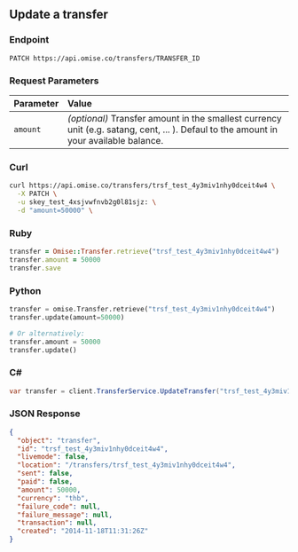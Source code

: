 ## Update a transfer

### Endpoint

```
PATCH https://api.omise.co/transfers/TRANSFER_ID
```

### Request Parameters

| Parameter                | Value                                             |
|:-------------------------|:--------------------------------------------------|
| `amount`                 | *(optional)* Transfer amount in the smallest currency unit (e.g. satang, cent, ... ). Defaul to the amount in your available balance. |

### Curl

```sh
curl https://api.omise.co/transfers/trsf_test_4y3miv1nhy0dceit4w4 \
  -X PATCH \
  -u skey_test_4xsjvwfnvb2g0l81sjz: \
  -d "amount=50000" \
```

### Ruby

```ruby
transfer = Omise::Transfer.retrieve("trsf_test_4y3miv1nhy0dceit4w4")
transfer.amount = 50000
transfer.save
```

### Python

```python
transfer = omise.Transfer.retrieve("trsf_test_4y3miv1nhy0dceit4w4")
transfer.update(amount=50000)

# Or alternatively:
transfer.amount = 50000
transfer.update()
```

### C&#35;

```c#
var transfer = client.TransferService.UpdateTransfer("trsf_test_4y3miv1nhy0dceit4w4", 50000);
```

### JSON Response

```json
{
  "object": "transfer",
  "id": "trsf_test_4y3miv1nhy0dceit4w4",
  "livemode": false,
  "location": "/transfers/trsf_test_4y3miv1nhy0dceit4w4",
  "sent": false,
  "paid": false,
  "amount": 50000,
  "currency": "thb",
  "failure_code": null,
  "failure_message": null,
  "transaction": null,
  "created": "2014-11-18T11:31:26Z"
}
```
